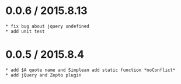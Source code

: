 0.0.6 / 2015.8.13
=====================
    * fix bug about jquery undefined
    * add unit test
0.0.5 / 2015.8.4
=====================
    * add $A quote name and Simplean add static function *noConflict*
    * add jQuery and Zepto plugin